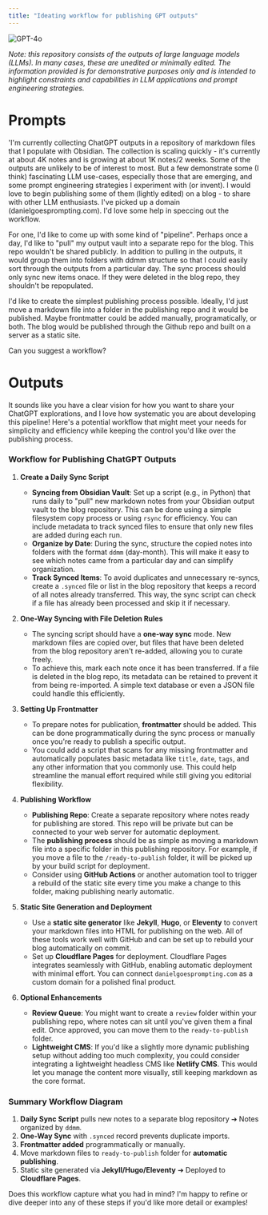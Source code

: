 ```yaml
---
title: "Ideating workflow for publishing GPT outputs"
---
```

![GPT-4o](https://img.shields.io/badge/GPT--4o-3333FF?style=for-the-badge&logo=openai&logoColor=white)



*Note: this repository consists of the outputs of large language models (LLMs). In many cases, these are unedited or minimally edited. The information provided is for demonstrative purposes only and is intended to highlight constraints and capabilities in LLM applications and prompt engineering strategies.*


# Prompts

'I'm currently collecting ChatGPT outputs in a repository of markdown files that I populate with Obsidian. The collection is scaling quickly - it's currently at about 4K notes and is growing at about 1K notes/2 weeks. Some of the outputs are unlikely to be of interest to most. But a few demonstrate some (I think) fascinating LLM use-cases, especially those that are emerging, and some prompt engineering strategies I experiment with (or invent). I would love to begin publishing some of them (lightly edited) on a blog - to share with other LLM enthusiasts. I've picked up a domain (danielgoesprompting.com). I'd love some help in speccing out the workflow. 

For one, I'd like to come up with some kind of "pipeline". Perhaps once a day, I'd like to "pull" my output vault into a separate repo for the blog. This repo wouldn't be shared publicly. In addition to pulling in the outputs, it would group them into folders with ddmm structure so that I could easily sort through the outputs from a particular day. The sync process should only sync new items onace. If they were deleted in the blog repo, they shouldn't be repopulated. 

I'd like to create the simplest publishing process possible. Ideally, I'd just move a markdown file into a folder in the publishing repo and it would be published. Maybe frontmatter could be added manually, programatically, or both. The blog would be published through the Github repo and built on a server as a static site. 

Can you suggest a workflow?

# Outputs



It sounds like you have a clear vision for how you want to share your ChatGPT explorations, and I love how systematic you are about developing this pipeline! Here's a potential workflow that might meet your needs for simplicity and efficiency while keeping the control you'd like over the publishing process.

### Workflow for Publishing ChatGPT Outputs

1. **Create a Daily Sync Script**

   - **Syncing from Obsidian Vault**: Set up a script (e.g., in Python) that runs daily to "pull" new markdown notes from your Obsidian output vault to the blog repository. This can be done using a simple filesystem copy process or using `rsync` for efficiency. You can include metadata to track synced files to ensure that only new files are added during each run.
   - **Organize by Date**: During the sync, structure the copied notes into folders with the format `ddmm` (day-month). This will make it easy to see which notes came from a particular day and can simplify organization.
   - **Track Synced Items**: To avoid duplicates and unnecessary re-syncs, create a `.synced` file or list in the blog repository that keeps a record of all notes already transferred. This way, the sync script can check if a file has already been processed and skip it if necessary.

2. **One-Way Syncing with File Deletion Rules**

   - The syncing script should have a **one-way sync** mode. New markdown files are copied over, but files that have been deleted from the blog repository aren't re-added, allowing you to curate freely.
   - To achieve this, mark each note once it has been transferred. If a file is deleted in the blog repo, its metadata can be retained to prevent it from being re-imported. A simple text database or even a JSON file could handle this efficiently.

3. **Setting Up Frontmatter**

   - To prepare notes for publication, **frontmatter** should be added. This can be done programmatically during the sync process or manually once you're ready to publish a specific output.
   - You could add a script that scans for any missing frontmatter and automatically populates basic metadata like `title`, `date`, `tags`, and any other information that you commonly use. This could help streamline the manual effort required while still giving you editorial flexibility.

4. **Publishing Workflow**

   - **Publishing Repo**: Create a separate repository where notes ready for publishing are stored. This repo will be private but can be connected to your web server for automatic deployment.
   - The **publishing process** should be as simple as moving a markdown file into a specific folder in this publishing repository. For example, if you move a file to the `/ready-to-publish` folder, it will be picked up by your build script for deployment.
   - Consider using **GitHub Actions** or another automation tool to trigger a rebuild of the static site every time you make a change to this folder, making publishing nearly automatic.

5. **Static Site Generation and Deployment**

   - Use a **static site generator** like **Jekyll**, **Hugo**, or **Eleventy** to convert your markdown files into HTML for publishing on the web. All of these tools work well with GitHub and can be set up to rebuild your blog automatically on commit.
   - Set up **Cloudflare Pages** for deployment. Cloudflare Pages integrates seamlessly with GitHub, enabling automatic deployment with minimal effort. You can connect `danielgoesprompting.com` as a custom domain for a polished final product.

6. **Optional Enhancements**

   - **Review Queue**: You might want to create a `review` folder within your publishing repo, where notes can sit until you've given them a final edit. Once approved, you can move them to the `ready-to-publish` folder.
   - **Lightweight CMS**: If you'd like a slightly more dynamic publishing setup without adding too much complexity, you could consider integrating a lightweight headless CMS like **Netlify CMS**. This would let you manage the content more visually, still keeping markdown as the core format.

### Summary Workflow Diagram

1. **Daily Sync Script** pulls new notes to a separate blog repository ➔ Notes organized by `ddmm`.
2. **One-Way Sync** with `.synced` record prevents duplicate imports.
3. **Frontmatter added** programmatically or manually.
4. Move markdown files to `ready-to-publish` folder for **automatic publishing**.
5. Static site generated via **Jekyll/Hugo/Eleventy** ➔ Deployed to **Cloudflare Pages**.

Does this workflow capture what you had in mind? I'm happy to refine or dive deeper into any of these steps if you'd like more detail or examples!

